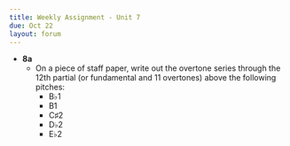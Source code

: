```yaml
---
title: Weekly Assignment - Unit 7
due: Oct 22
layout: forum
---
```


- **8a**
    - On a piece of staff paper, write out the overtone series through the 12th partial (or fundamental and 11 overtones) above the following pitches:
        - B&flat;1
        - B1
        - C&sharp;2
        - D&flat;2
        - E&flat;2